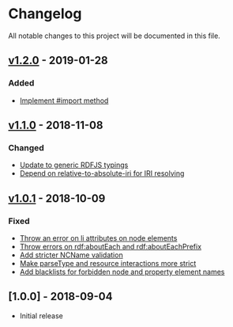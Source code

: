 # Changelog
All notable changes to this project will be documented in this file.

<a name="v1.2.0"></a>
## [v1.2.0](https://github.com/rdfjs/rdfxml-streaming-parser.js/compare/v1.1.0...v1.2.0) - 2019-01-28

### Added
* [Implement #import method](https://github.com/rdfjs/rdfxml-streaming-parser.js/commit/9213f6c1b634df839ea970a2f308506bcaa9b4fa)

<a name="v1.1.0"></a>
## [v1.1.0](https://github.com/rdfjs/rdfxml-streaming-parser.js/compare/v1.0.1...v1.1.0) - 2018-11-08

### Changed
* [Update to generic RDFJS typings](https://github.com/rdfjs/rdfxml-streaming-parser.js/commit/f6558c57b5a2de83e775fe82f4e97f576d6a78c7)
* [Depend on relative-to-absolute-iri for IRI resolving](https://github.com/rdfjs/rdfxml-streaming-parser.js/commit/8fb6beb72d159be7b1a86b62701dc8274be9619e)

<a name="v1.0.1"></a>
## [v1.0.1](https://github.com/rdfjs/rdfxml-streaming-parser.js/compare/v1.0.0...v1.0.1) - 2018-10-09

### Fixed
* [Throw an error on li attributes on node elements](https://github.com/rdfjs/rdfxml-streaming-parser.js/commit/affb69bafb7f6ccfa72be731a7058314a541e2b4)
* [Throw errors on rdf:aboutEach and rdf:aboutEachPrefix](https://github.com/rdfjs/rdfxml-streaming-parser.js/commit/d981af760f5b4a21d73d325f4105da203bd8223c)
* [Add stricter NCName validation](https://github.com/rdfjs/rdfxml-streaming-parser.js/commit/25d97be70d88e18aed856c9aae15741cc9300c5e)
* [Make parseType and resource interactions more strict](https://github.com/rdfjs/rdfxml-streaming-parser.js/commit/25e397285db03e8094197515394ee62f88f29761)
* [Add blacklists for forbidden node and property element names](https://github.com/rdfjs/rdfxml-streaming-parser.js/commit/1e812fcbaef4bb4ad112f3eec83e3ce91bc97d51)

<a name="1.0.0"></a>
## [1.0.0] - 2018-09-04
* Initial release
